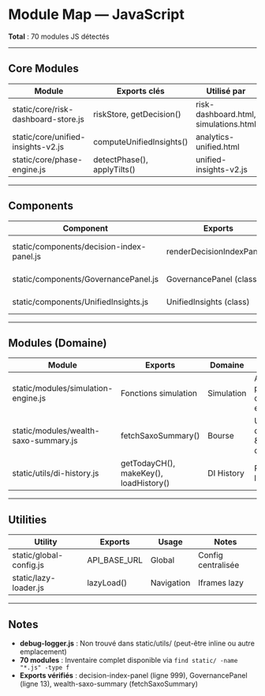 # Module Map — JavaScript

**Total** : 70 modules JS détectés

---

## Core Modules

| Module                                   | Exports clés              | Utilisé par                  | Notes |
|------------------------------------------|---------------------------|------------------------------|-------|
| static/core/risk-dashboard-store.js      | riskStore, getDecision()  | risk-dashboard.html, simulations.html | Store central Risk |
| static/core/unified-insights-v2.js       | computeUnifiedInsights()  | analytics-unified.html       | Prod, DI calcul |
| static/core/phase-engine.js              | detectPhase(), applyTilts() | unified-insights-v2.js     | Phase detection |

---

## Components

| Component                                | Exports                   | Pages                        | Notes |
|------------------------------------------|----------------------------|------------------------------|-------|
| static/components/decision-index-panel.js| renderDecisionIndexPanel() | analytics-unified.html, simulations.html | Trend chip + regime |
| static/components/GovernancePanel.js     | GovernancePanel (class)    | risk-dashboard.html          | Gouvernance |
| static/components/UnifiedInsights.js     | UnifiedInsights (class)    | analytics-unified.html       | Wrapper |

---

## Modules (Domaine)

| Module                                   | Exports                   | Domaine     | Notes |
|------------------------------------------|----------------------------|-------------|-------|
| static/modules/simulation-engine.js      | Fonctions simulation       | Simulation  | Aligne DI prod (pas de classe exportée) |
| static/modules/wealth-saxo-summary.js    | fetchSaxoSummary()         | Bourse      | Utilisé dashboard & saxo-dashboard |
| static/utils/di-history.js               | getTodayCH(), makeKey(), loadHistory() | DI History | Persistence localStorage |

---

## Utilities

| Utility                                  | Exports                   | Usage       | Notes |
|------------------------------------------|----------------------------|-------------|-------|
| static/global-config.js                  | API_BASE_URL               | Global      | Config centralisée |
| static/lazy-loader.js                    | lazyLoad()                 | Navigation  | Iframes lazy |

---

## Notes

- **debug-logger.js** : Non trouvé dans static/utils/ (peut-être inline ou autre emplacement)
- **70 modules** : Inventaire complet disponible via `find static/ -name "*.js" -type f`
- **Exports vérifiés** : decision-index-panel (ligne 999), GovernancePanel (ligne 13), wealth-saxo-summary (fetchSaxoSummary)
